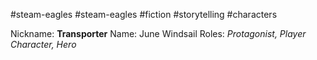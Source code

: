 #steam-eagles #steam-eagles #fiction #storytelling #characters

Nickname: **Transporter**
Name: June Windsail
Roles: _Protagonist, Player Character, Hero_

